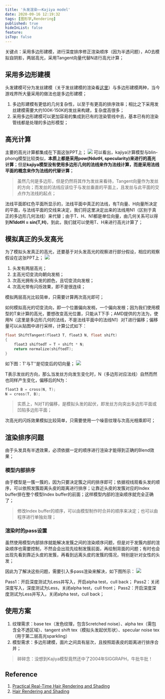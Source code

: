 ```yaml
---
title: '头发渲染——Kajiya model'
date: 2020-09-16 12:19:32
tags: [图形学,Rendering]
published: true
hideInList: false
feature: 
isTop: false
---
```

关键点：采用多边形建模，进行深度排序修正渲染顺序（因为半透问题），AO去模拟自阴影，两层高光，采用Tangent向量代替N进行高光计算；

## 采用多边形建模

头发建模可分为发丝建模（关于发丝建模的渲染看[这里](https://developer.nvidia.com/gpugems/gpugems2/part-iii-high-quality-rendering/chapter-23-hair-animation-and-rendering-nalu-demo)）与多边形建模两种，当今游戏界所大量采用的做法也是多边形建模；

1. 多边形建模有更低的几何复杂性，以至于有更高的排序效率；相比之下采用发丝建模需要大约100K-150K的发丝来构建，复杂度高很多；
2. 采用多边形建模可以更加容易的集成到已有的渲染管线中去，基本已有的渲染管线都是处理的多边形模型；

## 高光计算

主要的高光计算都集成在下面这张PPT上；
![](https://wingstone.github.io/post-images/1600411957731.jpg)
可以看出，kajiya计算模型与blin-phong模型比较类似，**本质上都是采用pow(NdotH, specularity)来进行的高光计算**；但是**kajiya模型没有使用多边形几何的法线来作为法线计算，而是采用法线平面的概念来作为法线的代替计算**；

> 虽然几何是多边形，但是仍然将其作为发丝来看待，Tangent向量作为发丝的方向；而发丝的法线应该位于与发丝垂直的平面上，且发丝与此平面的交点作为法线的起点；

法线平面即红色平面所显示的，法线平面中真正的法线，有T向量、H向量所决定的平面，与法线平面的交线来决定，我们将这里决定出来的法线用N1（区别于真正的多边形几何法线）来代替；由于T、H、N1都是单位向量，由几何关系可以得到**N1dotH = sin(T,H)**，到此，我们就可以使用T、H来进行高光计算了；

## 模拟真正的头发高光

为了模拟头发真正的高光，还要基于对头发高光的观察进行部分假设，相应的观察假设在这张PPT上；
![](https://wingstone.github.io/post-images/1600413042532.jpg)

1. 头发有两层高光；
2. 主高光切变流向朝向发梢；
3. 次高光拥有头发的颜色，且切变流向发根；
4. 次高光带有闪烁效果，即不是很连续；

模拟两层高光比较简单，只需要计算两次高光即可；

如何模拟高光的切变流向，即一个位置偏向发梢，一个偏向发根；因为我们使用模型的T来计算的高光，要想改变高光位置，只能从T下手；AMD提供的方法为，使用N（这里是多边形几何的法线，不是法线平面中的法线N1）对T进行偏移；偏移量可以从贴图中进行采样，计算公式如下：

```C++
float ShiftTangent(float3 T, float3 N, float shift)
{
    float3 shiftedT = T + shift * N;
    return normalize(shiftedT);
}
```
如下图：T'与T''是切变后的切向量；
![](https://wingstone.github.io/post-images/1600414455694.jpg)

T表示发丝的方向，那么当发丝方向发生变化时，N（多边形对应法线）自然而然也同样产生变化，偏移后的N为：

```C++
float3 B = cross(N, T);
N = cross(T, B);
```

> 实质上，N对T的偏移，是模拟头发的起伏，即发丝方向突出多边形平面或凹陷多边形平面；

次高光的闪烁效果模拟比较简单，只需要使用一个噪音纹理与次高光相乘即可；

## 渲染排序问题

由于头发具有半透效果，必须依据一定的顺序进行渲染才能得到正确的Blend效果；

### 模型内部排序

由于模型是一簇一簇的，因为只要决定簇之间的排序即可；依据视线观看头发的顺序，可以依照发簇距离头皮的距离进行排序；让靠近头皮的发簇对应的Index buffer排在整个模型Index buffer的前面；这样模型内部的渲染顺序就完全正确了；

> 修改Index buffer的顺序，可以由模型制作时合并的顺序来决定；也可以由程序进行单独处理；

### 渲染时的pass设置

虽然使用模型内部排序就能解决发簇之间的渲染顺序问题，但是对于发簇内部的渲染顺序也需要控制，不然会会出现先绘制发簇前面，再绘制背面的问题；有时也会出现先看到靠近头皮的发簇，再看到远离头皮的发簇的情况，特别是针对女性的头发；

因此为了解决这些问题，需要引入多pass渲染来解决，如下图所示：
![](https://wingstone.github.io/post-images/1600416013592.jpg)

Pass1：开启深度测试为Less并写入，开启alpha test，cull back；
Pass2：关闭深度写入，深度测试为Less，关闭alpha test，cull front；
Pass2：开启深度深度测试为Less并写入，关闭alpha test，cull back；

## 使用方案
1. 纹理需求：base tex（发色纹理，包含Scretched noise）、alpha tex（需包含全不透区域）、tangent shift tex（模拟头发起伏形状）、specular noise tex（用于第二层高光sparkling）
2. 模型需求：多边形建模，面片之间具有层次，且按照距表皮的距离进行排序合并；

> 碎碎念：没想到Kajiya模型竟然还中了2004年SIGGRAPH，牛批牛批！

## Reference

1. [Practical Real-Time Hair Rendering and Shading](https://developer.amd.com/wordpress/media/2012/10/Scheuermann_HairSketchSlides.pdf)
2. [Hair Rendering and Shading](http://web.engr.oregonstate.edu/~mjb/cs519/Projects/Papers/HairRendering.pdf)